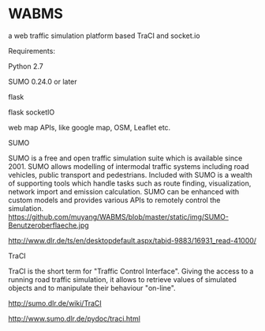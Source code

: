 # WABMS
a web traffic simulation platform based TraCI and socket.io


Requirements:

Python 2.7

SUMO 0.24.0 or later

flask

flask socketIO

web map APIs, like google map, OSM, Leaflet etc.




SUMO

SUMO is a free and open traffic simulation suite which is available since 2001. SUMO allows modelling of intermodal traffic systems including road vehicles, public transport and pedestrians. Included with SUMO is a wealth of supporting tools which handle tasks such as route finding, visualization, network import and emission calculation. SUMO can be enhanced with custom models and provides various APIs to remotely control the simulation.
https://github.com/muyang/WABMS/blob/master/static/img/SUMO-Benutzeroberflaeche.jpg


http://www.dlr.de/ts/en/desktopdefault.aspx/tabid-9883/16931_read-41000/

TraCI

TraCI is the short term for "Traffic Control Interface". Giving the access to a running road traffic simulation, it allows to retrieve values of simulated objects and to manipulate their behaviour "on-line".

http://sumo.dlr.de/wiki/TraCI

http://www.sumo.dlr.de/pydoc/traci.html




